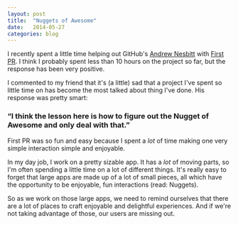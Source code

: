 ```yaml
---
layout: post
title:  "Nuggets of Awesome"
date:   2014-05-27
categories: blog
---
```


I recently spent a little time helping out GitHub's [Andrew Nesbitt](http://twitter.com/teabass) with [First PR](http://firstpr.me). I think I probably spent less than 10 hours on the project so far, but the response has been very positive.

I commented to my friend that it's (a little) sad that a project I've spent so little time on has become the most talked about thing I've done. His response was pretty smart:

### &ldquo;I think the lesson here is how to figure out the Nugget of Awesome and only deal with that.&rdquo;

First PR was so fun and easy because I spent a *lot* of time making one very simple interaction simple and enjoyable.

In my day job, I work on a pretty sizable app. It has a *lot* of moving parts, so I'm often spending a little time on a lot of different things. It's really easy to forget that large apps are made up of a lot of small pieces, all which have the opportunity to be enjoyable, fun interactions (read: Nuggets).

So as we work on those large apps, we need to remind ourselves that there are a lot of places to craft enjoyable and delightful experiences. And if we're not taking advantage of those, our users are missing out.
